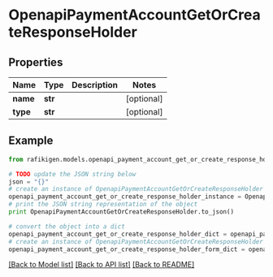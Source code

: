 # OpenapiPaymentAccountGetOrCreateResponseHolder


## Properties
Name | Type | Description | Notes
------------ | ------------- | ------------- | -------------
**name** | **str** |  | [optional] 
**type** | **str** |  | [optional] 

## Example

```python
from rafikigen.models.openapi_payment_account_get_or_create_response_holder import OpenapiPaymentAccountGetOrCreateResponseHolder

# TODO update the JSON string below
json = "{}"
# create an instance of OpenapiPaymentAccountGetOrCreateResponseHolder from a JSON string
openapi_payment_account_get_or_create_response_holder_instance = OpenapiPaymentAccountGetOrCreateResponseHolder.from_json(json)
# print the JSON string representation of the object
print OpenapiPaymentAccountGetOrCreateResponseHolder.to_json()

# convert the object into a dict
openapi_payment_account_get_or_create_response_holder_dict = openapi_payment_account_get_or_create_response_holder_instance.to_dict()
# create an instance of OpenapiPaymentAccountGetOrCreateResponseHolder from a dict
openapi_payment_account_get_or_create_response_holder_form_dict = openapi_payment_account_get_or_create_response_holder.from_dict(openapi_payment_account_get_or_create_response_holder_dict)
```
[[Back to Model list]](../README.md#documentation-for-models) [[Back to API list]](../README.md#documentation-for-api-endpoints) [[Back to README]](../README.md)


